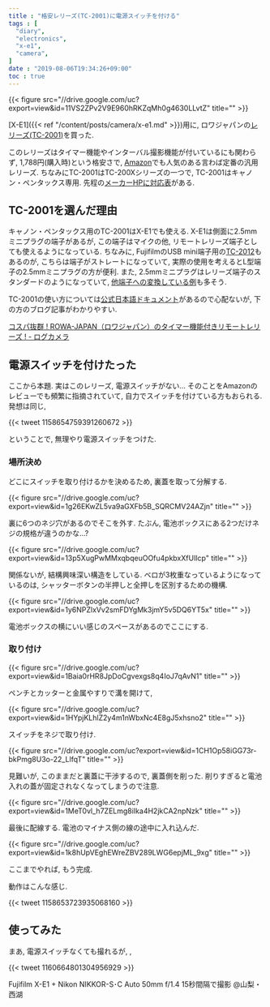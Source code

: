 ```yaml
---
title : "格安レリーズ(TC-2001)に電源スイッチを付ける"
tags : [
  "diary",
  "electronics",
  "x-e1",
  "camera",
]
date : "2019-08-06T19:34:26+09:00"
toc : true
---
```


{{< figure src="//drive.google.com/uc?export=view&id=11VS2ZPv2V9E960hRKZqMh0g4630LLvtZ" title="" >}}

[X-E1]({{< ref "/content/posts/camera/x-e1.md" >}})用に, 
ロワジャパンの[レリーズ(TC-2001)](https://www.rowa.co.jp/cabinet/form.cgi?no=6648)を買った. 
<!--more-->
このレリーズはタイマー機能やインターバル撮影機能が付いているにも関わらず, 
1,788円(購入時)という格安さで, [Amazon](https://www.amazon.co.jp/dp/B006KZWH14?ref_=pe_2107282_304302272_302_E_DDE_dt_1)でも人気のある言わば定番の汎用レリーズ. 
ちなみにTC-2001はTC-200Xシリーズの一つで, TC-2001はキャノン・ペンタックス専用. 
先程の[メーカーHPに対応表](https://www.rowa.co.jp/cabinet/form.cgi?no=6648)がある.

## TC-2001を選んだ理由

キャノン・ペンタックス用のTC-2001はX-E1でも使える. 
X-E1は側面に2.5mmミニプラグの端子があるが, 
この端子はマイクの他, リモートレリーズ端子としても使えるようになっている. 
ちなみに, FujifilmのUSB mini端子用の[TC-2012](https://www.rowa.co.jp/cabinet/form.cgi?no=9075)もあるのが, 
こちらは端子がストレートになっていて, 
実際の使用を考えるとL型端子の2.5mmミニプラグの方が便利. 
また, 2.5mmミニプラグはレリーズ端子のスタンダードのようになっていて, 
[他端子への変換している例](https://ehbtj.com/photography/general-cable-release-with-pentax-k70/)も多そう.

TC-2001の使い方については[公式日本語ドキュメント](http://www.rowa.co.jp/data/img/TC-200.pdf)があるので心配ないが, 
下の方のブログ記事がわかりやすい.

[コスパ抜群 ! ROWA-JAPAN（ロワジャパン）のタイマー機能付きリモートレリーズ !  - ログカメラ](https://logcamera.com/rowa/)

## 電源スイッチを付けたった

ここから本題. 実はこのレリーズ, 電源スイッチがない... 
そのことをAmazonのレビューでも頻繁に指摘されていて, 
自力でスイッチを付けている方もおられる. 発想は同じ,

{{< tweet 1158654759391260672 >}}

ということで, 無理やり電源スイッチをつけた.

### 場所決め

どこにスイッチを取り付けるかを決めるため, 裏蓋を取って分解する.

{{< figure src="//drive.google.com/uc?export=view&id=1g26EKwZL5va9aGXFb5B_SQRCMV24AZjn" title="" >}}

裏に6つのネジ穴があるのでそこを外す. たぶん, 電池ボックスにある2つだけネジの規格が違うのかな...?

{{< figure src="//drive.google.com/uc?export=view&id=13p5XugPwMMxqbqeuOOfu4pkbxXfUIlcp" title="" >}}

関係ないが, 結構興味深い構造をしている. ベロが3枚重なっているようになっているのは, シャッターボタンの半押しと全押しを区別するための機構.

{{< figure src="//drive.google.com/uc?export=view&id=1y6NPZlxVv2smFDYgMk3jmY5v5DQ6YT5x" title="" >}}

電池ボックスの横にいい感じのスペースがあるのでここにする.

### 取り付け

{{< figure src="//drive.google.com/uc?export=view&id=1Baia0rHR8JpDoCgvexgs8q4IoJ7qAvN1" title="" >}}

ペンチとカッターと金属やすりで溝を開けて, 

{{< figure src="//drive.google.com/uc?export=view&id=1HYpjKLhlZ2y4m1nWbxNc4E8gJ5xhsno2" title="" >}}

スイッチをネジで取り付け.

{{< figure src="//drive.google.com/uc?export=view&id=1CH1Op58iGG73r-bkPmg8U3o-22_LlfqT" title="" >}}

見難いが, このままだと裏蓋に干渉するので, 裏蓋側を削った. 削りすぎると電池入れの蓋が固定されなくなってしまうので注意.

{{< figure src="//drive.google.com/uc?export=view&id=1MeT0vl_h7ZELmg8iIka4H2jkCA2npNzk" title="" >}}

最後に配線する. 電池のマイナス側の線の途中に入れ込んだ.

{{< figure src="//drive.google.com/uc?export=view&id=1k8hUpVEghEWreZBV289LWG6epjML_9xg" title="" >}}

ここまでやれば, もう完成. 

動作はこんな感じ.

{{< tweet 1158653723935068160 >}}

## 使ってみた

まあ, 電源スイッチなくても撮れるが, , 

{{< tweet 1160664801304956929 >}}

Fujifilm X-E1 + Nikon NIKKOR-S･C Auto 50mm f/1.4 15秒間隔で撮影 @山梨・西湖
